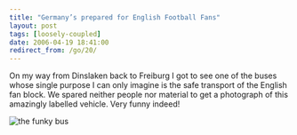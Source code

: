 ```yaml
---
title: "Germany’s prepared for English Football Fans"
layout: post
tags: [loosely-coupled]
date: 2006-04-19 18:41:00
redirect_from: /go/20/
---
```


On my way from Dinslaken back to Freiburg I got to see one of the buses whose single purpose I can only imagine is the safe transport of the English fan block. We spared neither people nor material to get a photograph of this amazingly labelled vehicle. Very funny indeed!

![the funky bus](/files/images/bus.jpg "the funky bus")